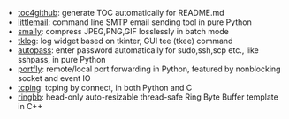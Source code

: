 * [toc4github](https://github.com/xinlin-z/toc4github): generate TOC automatically for README.md
* [littlemail](https://github.com/xinlin-z/littlemail): command line SMTP email sending tool in pure Python
* [smally](https://github.com/xinlin-z/smally): compress JPEG,PNG,GIF losslessly in batch mode
* [tklog](https://github.com/xinlin-z/tklog): log widget based on tkinter, GUI tee (tkee) command
* [autopass](https://github.com/xinlin-z/autopass): enter password automatically for sudo,ssh,scp etc., like sshpass, in pure Python
* [portfly](https://github.com/xinlin-z/portfly): remote/local port forwarding in Python, featured by nonblocking socket and event IO
* [tcping](https://github.com/xinlin-z/tcping): tcping by connect, in both Python and C
* [ringbb](https://github.com/xinlin-z/ringbb): head-only auto-resizable thread-safe Ring Byte Buffer template in C++

<!--
**xinlin-z/xinlin-z** is a ✨ _special_ ✨ repository because its `README.md` (this file) appears on your GitHub profile.

Here are some ideas to get you started:

### Hi there 👋

- 🔭 I’m currently working on ...
- 🌱 I’m currently learning ...
- 👯 I’m looking to collaborate on ...
- 🤔 I’m looking for help with ...
- 💬 Ask me about ...
- 📫 How to reach me: ...
- 😄 Pronouns: ...
- ⚡ Fun fact: ...
-->

